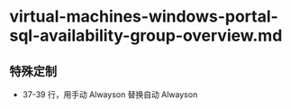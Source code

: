 # virtual-machines-windows-portal-sql-availability-group-overview.md

## 特殊定制

* 37-39 行，用手动 Alwayson 替换自动 Alwayson
